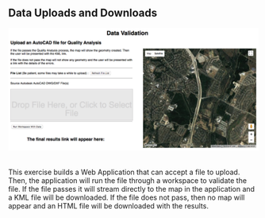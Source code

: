 Data Uploads and Downloads
-------------------------------------

![](./Images/12.0.1.DataValidation.png)


<br>
This exercise builds a Web Application that can accept a file to upload. Then, the application will run the file through a workspace to validate the file. If the file passes it will stream directly to the map in the application and a KML file will be downloaded. If the file does not pass, then no map will appear and an HTML file will be downloaded with the results.  
